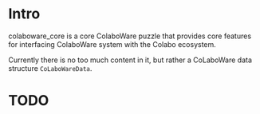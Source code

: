 # Intro

colaboware_core is a core ColaboWare puzzle that provides core features for interfacing ColaboWare system with the Colabo ecosystem.

Currently there is no too much content in it, but rather a CoLaboWare data structure `CoLaboWareData`.

# TODO
